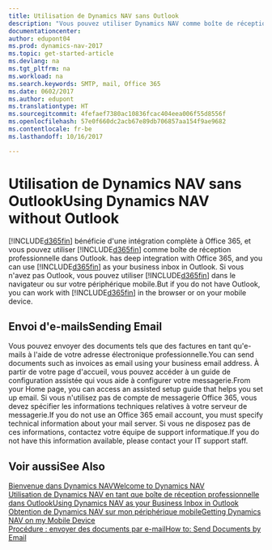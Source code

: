 ```yaml
---
title: Utilisation de Dynamics NAV sans Outlook
description: "Vous pouvez utiliser Dynamics NAV comme boîte de réception professionnelle dans Outlook, car il est intégré à Office 365, cependant, vous pouvez également l'utiliser sans Outlook dans un navigateur ou sur votre périphérique mobile."
documentationcenter: 
author: edupont04
ms.prod: dynamics-nav-2017
ms.topic: get-started-article
ms.devlang: na
ms.tgt_pltfrm: na
ms.workload: na
ms.search.keywords: SMTP, mail, Office 365
ms.date: 0602/2017
ms.author: edupont
ms.translationtype: HT
ms.sourcegitcommit: 4fefaef7380ac10836fcac404eea006f55d8556f
ms.openlocfilehash: 57e0f660dc2acb67e89db706857aa154f9ae9682
ms.contentlocale: fr-be
ms.lasthandoff: 10/16/2017

---
```

# <a name="using-dynamics-nav-without-outlook"></a><span data-ttu-id="cbf9d-103">Utilisation de Dynamics NAV sans Outlook</span><span class="sxs-lookup"><span data-stu-id="cbf9d-103">Using Dynamics NAV without Outlook</span></span>
[!INCLUDE[d365fin](includes/d365fin_md.md)]<span data-ttu-id="cbf9d-104"> bénéficie d'une intégration complète à Office 365, et vous pouvez utiliser [!INCLUDE[d365fin](includes/d365fin_md.md)] comme boîte de réception professionnelle dans Outlook.</span><span class="sxs-lookup"><span data-stu-id="cbf9d-104"> has deep integration with Office 365, and you can use [!INCLUDE[d365fin](includes/d365fin_md.md)] as your business inbox in Outlook.</span></span> <span data-ttu-id="cbf9d-105">Si vous n'avez pas Outlook, vous pouvez utiliser [!INCLUDE[d365fin](includes/d365fin_md.md)] dans le navigateur ou sur votre périphérique mobile.</span><span class="sxs-lookup"><span data-stu-id="cbf9d-105">But if you do not have Outlook, you can work with [!INCLUDE[d365fin](includes/d365fin_md.md)] in the browser or on your mobile device.</span></span>  

## <a name="sending-email"></a><span data-ttu-id="cbf9d-106">Envoi d'e-mails</span><span class="sxs-lookup"><span data-stu-id="cbf9d-106">Sending Email</span></span>
<span data-ttu-id="cbf9d-107">Vous pouvez envoyer des documents tels que des factures en tant qu'e-mails à l'aide de votre adresse électronique professionnelle.</span><span class="sxs-lookup"><span data-stu-id="cbf9d-107">You can send documents such as invoices as email using your business email address.</span></span> <span data-ttu-id="cbf9d-108">À partir de votre page d'accueil, vous pouvez accéder à un guide de configuration assistée qui vous aide à configurer votre messagerie.</span><span class="sxs-lookup"><span data-stu-id="cbf9d-108">From your Home page, you can access an assisted setup guide that helps you set up email.</span></span> <span data-ttu-id="cbf9d-109">Si vous n'utilisez pas de compte de messagerie Office 365, vous devez spécifier les informations techniques relatives à votre serveur de messagerie.</span><span class="sxs-lookup"><span data-stu-id="cbf9d-109">If you do not use an Office 365 email account, you must specify technical information about your mail server.</span></span> <span data-ttu-id="cbf9d-110">Si vous ne disposez pas de ces informations, contactez votre équipe de support informatique.</span><span class="sxs-lookup"><span data-stu-id="cbf9d-110">If you do not have this information available, please contact your IT support staff.</span></span>  


## <a name="see-also"></a><span data-ttu-id="cbf9d-111">Voir aussi</span><span class="sxs-lookup"><span data-stu-id="cbf9d-111">See Also</span></span>
[<span data-ttu-id="cbf9d-112">Bienvenue dans Dynamics NAV</span><span class="sxs-lookup"><span data-stu-id="cbf9d-112">Welcome to Dynamics NAV</span></span>](index.md)  
[<span data-ttu-id="cbf9d-113">Utilisation de Dynamics NAV en tant que boîte de réception professionnelle dans Outlook</span><span class="sxs-lookup"><span data-stu-id="cbf9d-113">Using Dynamics NAV as your Business Inbox in Outlook</span></span>](madeira-outlook.md)  
[<span data-ttu-id="cbf9d-114">Obtention de Dynamics NAV sur mon périphérique mobile</span><span class="sxs-lookup"><span data-stu-id="cbf9d-114">Getting Dynamics NAV on my Mobile Device</span></span>](install-mobile-app.md)  
[<span data-ttu-id="cbf9d-115">Procédure : envoyer des documents par e-mail</span><span class="sxs-lookup"><span data-stu-id="cbf9d-115">How to: Send Documents by Email</span></span>](ui-how-send-documents-email.md)


